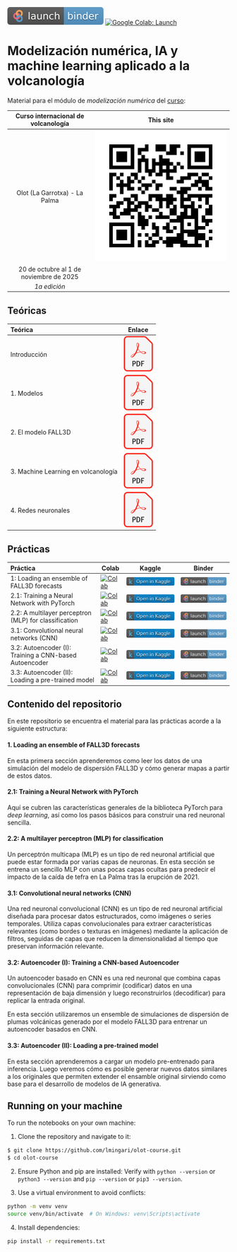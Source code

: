 [![Binder][binder-badge]](https://mybinder.org/v2/gh/lmingari/olot-course/master)
[![Google Colab: Launch][colab-launch]](https://colab.research.google.com/github/lmingari/olot-course/blob/master/)

# Modelización numérica, IA y machine learning aplicado a la volcanología

Material para el módulo de _modelización numérica_ del [curso][web]:

| __Curso internacional de volcanología__    | This site |
| :----------------------------------------: | :-------: |
| Olot (La Garrotxa) - La Palma              | ![](figs/qr.svg) |
| 20 de octubre al 1 de noviembre de 2025    | |
| _1a edición_                               | |

## Teóricas

| Teórica | Enlace |
| :------ | ------ |
| Introducción                        | [![PDF][pdf-icon]][teorica-intro] |
| 1. Modelos                          | [![PDF][pdf-icon]][teorica1] |
| 2. El modelo FALL3D                 | [![PDF][pdf-icon]][teorica2] |
| 3. Machine Learning en volcanología | [![PDF][pdf-icon]][teorica3] |
| 4. Redes neuronales                 | [![PDF][pdf-icon]][teorica4] |

## Prácticas

| Práctica | Colab | Kaggle | Binder |
| :------- | ----- | ------ | ------ |
| 1: Loading an ensemble of FALL3D forecasts             | [![Colab][colab-badge]][s1-colab]  | [![Kaggle][kaggle-badge]][s1-kaggle]  | [![Binder][binder-badge]][s1-binder]  |
| 2.1: Training a Neural Network with PyTorch            | [![Colab][colab-badge]][s21-colab] | [![Kaggle][kaggle-badge]][s21-kaggle] | [![Binder][binder-badge]][s21-binder] |
| 2.2: A multilayer perceptron (MLP) for classification  | [![Colab][colab-badge]][s22-colab] | [![Kaggle][kaggle-badge]][s22-kaggle] | [![Binder][binder-badge]][s22-binder] |
| 3.1: Convolutional neural networks (CNN)               | [![Colab][colab-badge]][s31-colab] | [![Kaggle][kaggle-badge]][s31-kaggle] | [![Binder][binder-badge]][s31-binder] |
| 3.2: Autoencoder (I): Training a CNN-based Autoencoder | [![Colab][colab-badge]][s32-colab] | [![Kaggle][kaggle-badge]][s32-kaggle] | [![Binder][binder-badge]][s32-binder] |
| 3.3: Autoencoder (II): Loading a pre-trained model     | [![Colab][colab-badge]][s33-colab] | [![Kaggle][kaggle-badge]][s33-kaggle] | [![Binder][binder-badge]][s33-binder] |

## Contenido del repositorio

En este repositorio se encuentra el material para las 
prácticas acorde a la siguiente estructura:

#### 1. Loading an ensemble of FALL3D forecasts

En esta primera sección aprenderemos como leer los datos 
de una simulación del modelo de dispersión FALL3D y cómo 
generar mapas a partir de estos datos.

#### 2.1: Training a Neural Network with PyTorch

Aquí se cubren las características generales de la 
biblioteca PyTorch para _deep learning_, así como los 
pasos básicos para construir una red neuronal sencilla.

#### 2.2: A multilayer perceptron (MLP) for classification

Un perceptrón multicapa (MLP) es un tipo de red neuronal 
artificial que puede estar formada por varias capas de neuronas. 
En esta sección se entrena un sencillo MLP con unas pocas capas 
ocultas para predecir el impacto de la caída de tefra en 
La Palma tras la erupción de 2021.

#### 3.1: Convolutional neural networks (CNN)

Una red neuronal convolucional (CNN) es un tipo de red neuronal artificial 
diseñada para procesar datos estructurados, como imágenes o series temporales. 
Utiliza capas convolucionales para extraer características relevantes 
(como bordes o texturas en imágenes) mediante la aplicación de filtros, 
seguidas de capas que reducen la dimensionalidad al tiempo que preservan información relevante.

#### 3.2: Autoencoder (I): Training a CNN-based Autoencoder

Un autoencoder basado en CNN es una red neuronal que combina capas convolucionales (CNN) 
para comprimir (codificar) datos en una representación de baja dimensión y 
luego reconstruirlos (decodificar) para replicar la entrada original. 

En esta sección utilizaremos un ensemble de simulaciones de dispersión de
plumas volcánicas generado por el modelo FALL3D para entrenar un autoencoder
basados en CNN.

#### 3.3: Autoencoder (II): Loading a pre-trained model

En esta sección aprenderemos a cargar un modelo pre-entrenado para inferencia. 
Luego veremos cómo es posible generar nuevos datos similares a los originales 
que permiten extender el ensamble original sirviendo como base para el desarrollo 
de modelos de IA generativa.

## Running on your machine

To run the notebooks on your own machine:

1. Clone the repository and navigate to it:

```bash
$ git clone https://github.com/lmingari/olot-course.git
$ cd olot-course
```

2. Ensure Python and pip are installed: Verify with `python --version` or `python3 --version` and `pip --version` or `pip3 --version`.

3. Use a virtual environment to avoid conflicts:

```bash
python -m venv venv
source venv/bin/activate  # On Windows: venv\Scripts\activate
```

4. Install dependencies:

```bash
pip install -r requirements.txt
```

[web]: https://espaicrater.com/es/cursovolcanologia/
[teorica-intro]: https://saco.csic.es/s/82DMHtD9Kt2LAXd/download/Introducci%C3%B3n.pdf
[teorica1]: https://saco.csic.es/s/W4Jf7Zc35bKDDoL/download/Teoria_1_Modelos.pdf
[teorica2]: https://saco.csic.es/s/sqsf7JJxbL9BocE/download/Teoria_2_FALL3D%20model.pdf
[teorica3]: https://saco.csic.es/s/JS8k3GAkHR95qf5/download/Teoria_3_ML%20en%20volcanologia.pdf
[teorica4]: https://saco.csic.es/s/ZzqMCwCpoGZnQak/download/Teoria_4_Redes%20neuronales.pdf
[pdf-icon]: figs/PDF_icon.svg
[colab-launch]: https://img.shields.io/badge/Google%20Colab-Launch-blue.svg
[colab-badge]: https://colab.research.google.com/assets/colab-badge.svg
[kaggle-badge]: figs/kaggle_badge.svg
[binder-badge]: figs/binder_badge.svg
[s1-colab]: https://colab.research.google.com/github/lmingari/olot-course/blob/master/1-FALL3D-loading-data.ipynb
[s21-colab]: https://colab.research.google.com/github/lmingari/olot-course/blob/master/2.1-MLP-introduction.ipynb
[s22-colab]: https://colab.research.google.com/github/lmingari/olot-course/blob/master/2.2-multiclass-classifier.ipynb
[s31-colab]: https://colab.research.google.com/github/lmingari/olot-course/blob/master/3.1-CNN-introduction.ipynb
[s32-colab]: https://colab.research.google.com/github/lmingari/olot-course/blob/master/3.2-autoencoder-training.ipynb
[s33-colab]: https://colab.research.google.com/github/lmingari/olot-course/blob/master/3.3-autoencoder-loading.ipynb
[s1-kaggle]: https://kaggle.com/kernels/welcome?src=https://github.com/lmingari/olot-course/blob/master/1-FALL3D-loading-data.ipynb
[s21-kaggle]: https://kaggle.com/kernels/welcome?src=https://github.com/lmingari/olot-course/blob/master/2.1-MLP-introduction.ipynb
[s22-kaggle]: https://kaggle.com/kernels/welcome?src=https://github.com/lmingari/olot-course/blob/master/2.2-multiclass-classifier.ipynb
[s31-kaggle]: https://kaggle.com/kernels/welcome?src=https://github.com/lmingari/olot-course/blob/master/3.1-CNN-introduction.ipynb
[s32-kaggle]: https://kaggle.com/kernels/welcome?src=https://github.com/lmingari/olot-course/blob/master/3.2-autoencoder-training.ipynb
[s33-kaggle]: https://kaggle.com/kernels/welcome?src=https://github.com/lmingari/olot-course/blob/master/3.3-autoencoder-loading.ipynb
[s1-binder]: https://mybinder.org/v2/gh/lmingari/olot-course/master?urlpath=%2Fdoc%2Ftree%2F1-FALL3D-loading-data.ipynb
[s21-binder]: https://mybinder.org/v2/gh/lmingari/olot-course/master?urlpath=%2Fdoc%2Ftree%2F2.1-MLP-introduction.ipynb
[s22-binder]: https://mybinder.org/v2/gh/lmingari/olot-course/master?urlpath=%2Fdoc%2Ftree%2F2.2-multiclass-classifier.ipynb
[s31-binder]: https://mybinder.org/v2/gh/lmingari/olot-course/master?urlpath=%2Fdoc%2Ftree%2F3.1-CNN-introduction.ipynb
[s32-binder]: https://mybinder.org/v2/gh/lmingari/olot-course/master?urlpath=%2Fdoc%2Ftree%2F3.2-autoencoder-training.ipynb
[s33-binder]: https://mybinder.org/v2/gh/lmingari/olot-course/master?urlpath=%2Fdoc%2Ftree%2F3.3-autoencoder-loading.ipynb
